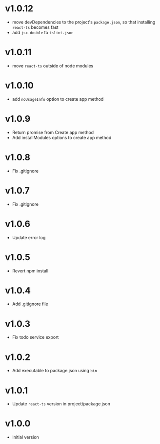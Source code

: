 # v1.0.12
- move devDependencies to the project's `package.json`, so that installing `react-ts` becomes fast
- add `jsx-double` to `tslint.json`

# v1.0.11
- move `react-ts` outside of node modules

# v1.0.10
- add `noUsageInfo` option to create app method

# v1.0.9
- Return promise from Create app method
- Add installModules options to create app method

# v1.0.8
- Fix .gitignore

# v1.0.7
- Fix .gitignore

# v1.0.6
- Update error log

# v1.0.5
- Revert npm install

# v1.0.4
- Add .gitignore file

# v1.0.3
- Fix todo service export

# v1.0.2
- Add executable to package.json using `bin`

# v1.0.1
- Update `react-ts` version in project/package.json

# v1.0.0
- Initial version